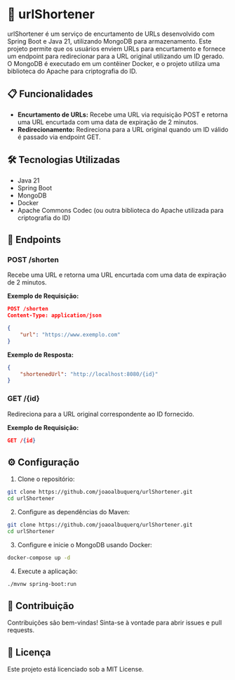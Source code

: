 # 🚀 urlShortener

urlShortener é um serviço de encurtamento de URLs desenvolvido com Spring Boot e Java 21, utilizando MongoDB para armazenamento. Este projeto permite que os usuários enviem URLs para encurtamento e fornece um endpoint para redirecionar para a URL original utilizando um ID gerado. O MongoDB é executado em um contêiner Docker, e o projeto utiliza uma biblioteca do Apache para criptografia do ID.

## 📋 Funcionalidades

- **Encurtamento de URLs:** Recebe uma URL via requisição POST e retorna uma URL encurtada com uma data de expiração de 2 minutos.
- **Redirecionamento:** Redireciona para a URL original quando um ID válido é passado via endpoint GET.

## 🛠️ Tecnologias Utilizadas

- Java 21
- Spring Boot
- MongoDB
- Docker
- Apache Commons Codec (ou outra biblioteca do Apache utilizada para criptografia do ID)

## 📑 Endpoints

### POST /shorten

Recebe uma URL e retorna uma URL encurtada com uma data de expiração de 2 minutos.

**Exemplo de Requisição:**
```json
POST /shorten
Content-Type: application/json

{
    "url": "https://www.exemplo.com"
}
```

**Exemplo de Resposta:**
```json
{
    "shortenedUrl": "http://localhost:8080/{id}"
}
```

### GET /{id}

Redireciona para a URL original correspondente ao ID fornecido.

**Exemplo de Requisição:**
```json
GET /{id}
```

## ⚙️ Configuração

1. Clone o repositório:
```bash
git clone https://github.com/joaoalbuquerq/urlShortener.git
cd urlShortener
```
2. Configure as dependências do Maven:
```bash
git clone https://github.com/joaoalbuquerq/urlShortener.git
cd urlShortener
```
3. Configure e inicie o MongoDB usando Docker:
```bash
docker-compose up -d
```
4. Execute a aplicação:
```bash
./mvnw spring-boot:run
```

## 🤝 Contribuição

Contribuições são bem-vindas! Sinta-se à vontade para abrir issues e pull requests.

## 📄 Licença
 
Este projeto está licenciado sob a MIT License.



